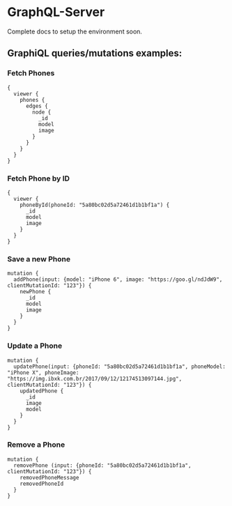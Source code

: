 # GraphQL-Server

Complete docs to setup the environment soon.

## GraphiQL queries/mutations examples:

### Fetch Phones

```
{
  viewer {
    phones {
      edges {
        node {
          _id
          model
          image
        }
      }
    }
  }
}
```


### Fetch Phone by ID

```
{
  viewer {
    phoneById(phoneId: "5a80bc02d5a72461d1b1bf1a") {
      _id
      model
      image
    }
  }
}
```

### Save a new Phone

```
mutation {
  addPhone(input: {model: "iPhone 6", image: "https://goo.gl/ndJdW9", clientMutationId: "123"}) {
    newPhone {
      _id
      model
      image
    }
  }
}
```

### Update a Phone

```
mutation {
  updatePhone(input: {phoneId: "5a80bc02d5a72461d1b1bf1a", phoneModel: "iPhone X", phoneImage: "https://img.ibxk.com.br/2017/09/12/12174513097144.jpg", clientMutationId: "123"}) {
    updatedPhone {
      _id
      image
      model
    }
  }
}
```

### Remove a Phone

```
mutation {
  removePhone (input: {phoneId: "5a80bc02d5a72461d1b1bf1a", clientMutationId: "123"}) {
    removedPhoneMessage
    removedPhoneId
  }
}
```

